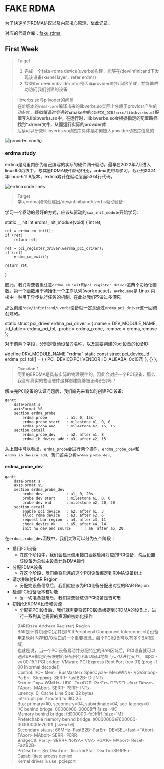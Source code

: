 # FAKE RDMA

为了快速学习RDMA协议以及内部核心原理，做此记录。

对应的代码仓库：[fake_rdma](https://github.com/ChenMiaoi/fake_rdma)

## First Week

> Target  
> 1. 完成一个fake-rdma device(uverbs)构建，能够在/dev/infiniband下发现该设备(kernel layer，refer erdma)
> 2. 探究ibv_device(ibv_devinfo)是否与provider直接/间接关联，并能够成功访问我们创建的设备

> libverbs.so与privoder的问题  
> 在新版本的`rdma-core`编译出来的libverbs.so实际上依赖于provider产生的动态库，**疑似编译时会通过cmake中的`CONFIG_DIR(/xxx/libibverbs.d)`配置写入libibverbs.so中，在运行时，libibverbs.so会根据指定的配置路径找到\*.driver文件，从而运行实际的provider库**  
> 后续可以研究libibverbs.so动态库具体是如何链入provider动态库信息的

<img src="provider_config.png" alt="provider_config"/>

### erdma study

erdma是阿里内部为自己编写的实际的硬件网卡驱动，最早在2022年7月进入linux6.0内核中。与其他RDMA硬件驱动相比，erdma更容易学习。截止到2024年linux-6.11.8版本，erdma累计在驱动层面5364行代码。

<img src="erdma_codeline.png" alt="erdma code lines"/>

> Target  
> 学习erdma如何创建出/dev/infiniband/uverbs驱动设备

学习一个驱动的最好的方式，应该从驱动的`xxx_init_module`开始学习:

<code-block lang="C++">
static __init int erdma_init_module(void)
{
	int ret;

	ret = erdma_cm_init();
	if (ret)
		return ret;

	ret = pci_register_driver(&erdma_pci_driver);
	if (ret)
		erdma_cm_exit();

	return ret;
}
</code-block>

因此，我们需要着重注意`erdma_cm_init`和`pci_register_driver`这两个初始化函数。第一个函数用于初始化一个工作队列(work queue)，`Workqueue`是 Linux 内核中一种用于异步执行任务的机制，在此处我们不做过多深究。

那么创建`/dev/infiniband/uverbs`设备就一定是通过`erdma_pci_driver`这一回调创建的。

<code-block lang="C++">
static struct pci_driver erdma_pci_driver = {
	.name = DRV_MODULE_NAME,
	.id_table = erdma_pci_tbl,
	.probe = erdma_probe,
	.remove = erdma_remove
};
</code-block>

对于前两个字段，分别是驱动设备的名称，以及需要创建的pci设备的设备ID:

<code-block lang="C++">
#define DRV_MODULE_NAME "erdma"
static const struct pci_device_id erdma_pci_tbl[] = {
	{ PCI_DEVICE(PCI_VENDOR_ID_ALIBABA, 0x107f) },
	{}
};
</code-block>

> Question 1  
> 阿里的ERDMA是具有实际的物理硬件的，因此会对应一个PCI设备，那么我没有真实的物理硬件这样创建能够被正确识别吗？

解决完PCI设备的认证问题后，我们率先来看如何创建PCI设备:

``` mermaid
gantt
    dateFormat s
    axisFormat %S
    section erdma_probe
        erdma probe         : a1, 0, 15s
        erdma probe start   : milestone m1, 0, 0
        erdma probe end     : milestone m2, 15, 15
    section detail
        erdma_probe_dev     : a2, after m1, 8
        erdma_ib_device_add : a3, after a2, 15
```

从上图中可以看出，`erdma_probe`会进行两个操作，`erdma_probe_dev`和`erdma_ib_device_add`。我们首先分析`erdma_probe_dev`。

#### erdma_probe_dev

``` mermaid
gantt
    dateFormat s
    axisFormat %S
    section erdma_probe_dev
        probe dev           : a1, 0, 20s
        probe dev start     : milestone m1, 0, 0
        probe dev end       : milestone m2, 20, 20
    section detail
        enable pci device   : a2, after m1, 3
        alloc rdma device   : a3, after a2, 6
        request bar region  : a4, after a3, 11
        check device ok     : a5, after a4, 14
        init hw dev and source      : a6, after a5, 20
```

在`erdma_probe_dev`函数中，我们大致可以分为五个阶段：

- 启用PCI设备
  - 在这个阶段中，我们会显示调用接口函数启用对应的PCI设备，然后设置该设备为总线主设备允许DMA操作
- 分配RDMA设备
  - 在这个阶段，我们会将启用的这个PCI设备绑定到RDMA设备树上
- 请求并映射BAR Region
  - 分配完设备信息后，我们就应该为PCI设备分配出对应的BAR Region
- 检测PCI设备版本和功能
  - 当一切准备就绪后，我们需要验证该PCI设备是否可用
- 初始化ERDMA设备和资源
  - 分配完PCI设备后，我们就需要将该PCI设备绑定到ERDMA的设备上，进行一系列其他需要的资源的初始化操作

> BAR(Base Address Register) Region  
> BAR是计算机硬件(尤其是PCI(Peripheral Component Interconnect))设备用来映射内存和I/O端口的一个重要概念。每个PCI设备可以有多个BAR区域。  
> 也就是说，当一个PCI设备启动并分配特定的BAR区域后，PCI设备就可以通过BAR指定的被映射的系统内存和I/O端口地址与CPU进行交互。
> <code-block lang="Bash">
> lspci -vv
> 00:15.1 PCI bridge: VMware PCI Express Root Port (rev 01) (prog-if 00 [Normal decode])   
>       Control: I/O+ Mem+ BusMaster+ SpecCycle- MemWINV- VGASnoop- ParErr- Stepping- SERR- FastB2B- DisINTx-  
>       Status: Cap+ 66MHz- UDF- FastB2B- ParErr- DEVSEL=fast TAbort- TAbort- MAbort- SERR- PERR- INTx-  
>       Latency: 0, Cache Line Size: 32 bytes  
>       Interrupt: pin ? routed to IRQ 25  
>       Bus: primary=00, secondary=04, subordinate=04, sec-latency=0  
>       I/O behind bridge: 00008000-00008fff [size=4K]  
>       Memory behind bridge: fd000000-fd0fffff [size=1M]  
>       Prefetchable memory behind bridge: 00000000e7600000-00000000e76fffff [size=1M]  
>       Secondary status: 66MHz- FastB2B- ParErr- DEVSEL=fast >TAbort- TAbort- MAbort- SERR- PERR-  
>       BridgeCtl: Parity- SERR+ NoISA+ VGA- VGA16- MAbort- Reset- FastB2B-  
>       PriDiscTmr- SecDiscTmr- DiscTmrStat- DiscTmrSERREn-  
>       Capabilities: access denied  
>       Kernel driver in use: pcieport  
> </code-block>


